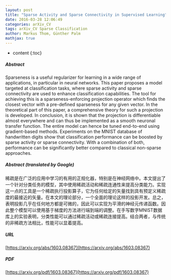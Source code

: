 ```yaml
---
layout: post
title: "Sparse Activity and Sparse Connectivity in Supervised Learning"
date: 2016-03-28 12:06:49
categories: arXiv_CV
tags: arXiv_CV Sparse Classification
author: Markus Thom, Günther Palm
mathjax: true
---
```


* content
{:toc}

##### Abstract
Sparseness is a useful regularizer for learning in a wide range of applications, in particular in neural networks. This paper proposes a model targeted at classification tasks, where sparse activity and sparse connectivity are used to enhance classification capabilities. The tool for achieving this is a sparseness-enforcing projection operator which finds the closest vector with a pre-defined sparseness for any given vector. In the theoretical part of this paper, a comprehensive theory for such a projection is developed. In conclusion, it is shown that the projection is differentiable almost everywhere and can thus be implemented as a smooth neuronal transfer function. The entire model can hence be tuned end-to-end using gradient-based methods. Experiments on the MNIST database of handwritten digits show that classification performance can be boosted by sparse activity or sparse connectivity. With a combination of both, performance can be significantly better compared to classical non-sparse approaches.

##### Abstract (translated by Google)
稀疏是在广泛的应用中学习的有用的正规化器，特别是在神经网络中。本文提出了一个针对分类任务的模型，其中使用稀疏活动和稀疏连通性来提高分类能力。实现这一点的工具是一个稀疏执行投影算子，它为任何给定的矢量找到具有预定义稀疏度的最接近的矢量。在本文的理论部分，一个全面的理论这样的投影开发。总之，表明投影几乎在任何地方都是可微的，因此可以实现为平滑的神经元传递函数。因此整个模型可以使用基于梯度的方法进行端到端的调整。在手写数字MNIST数据库上的实验表明，分类性能可以通过稀疏活动或稀疏连接提高。结合两者，与传统的非稀疏方法相比，性能可以显着提高。

##### URL
[https://arxiv.org/abs/1603.08367](https://arxiv.org/abs/1603.08367)

##### PDF
[https://arxiv.org/pdf/1603.08367](https://arxiv.org/pdf/1603.08367)

